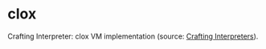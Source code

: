 # clox
Crafting Interpreter: clox VM implementation (source: [Crafting Interpreters](https://craftinginterpreters.com/chunks-of-bytecode.html)).
